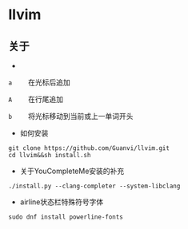 # llvim
## 关于
+ 

`a  ` &emsp;在光标后追加
    
`A  ` &emsp;在行尾追加
    
`b  ` &emsp;将光标移动到当前或上一单词开头








+ 如何安装<br/>
```
git clone https://github.com/Guanvi/llvim.git
cd llvim&&sh install.sh

```



+ 关于YouCompleteMe安装的补充</br>
```
./install.py --clang-completer --system-libclang
```
+ airline状态栏特殊符号字体</br>
```
sudo dnf install powerline-fonts
```
